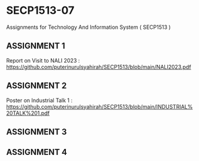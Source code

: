 # SECP1513-07
Assignments for Technology And Information System ( SECP1513 )
## ASSIGNMENT 1
Report on Visit to NALI 2023 : https://github.com/puterinurulsyahirah/SECP1513/blob/main/NALI2023.pdf
## ASSIGNMENT 2
Poster on Industrial Talk 1 : https://github.com/puterinurulsyahirah/SECP1513/blob/main/INDUSTRIAL%20TALK%201.pdf
## ASSIGNMENT 3

## ASSIGNMENT 4
